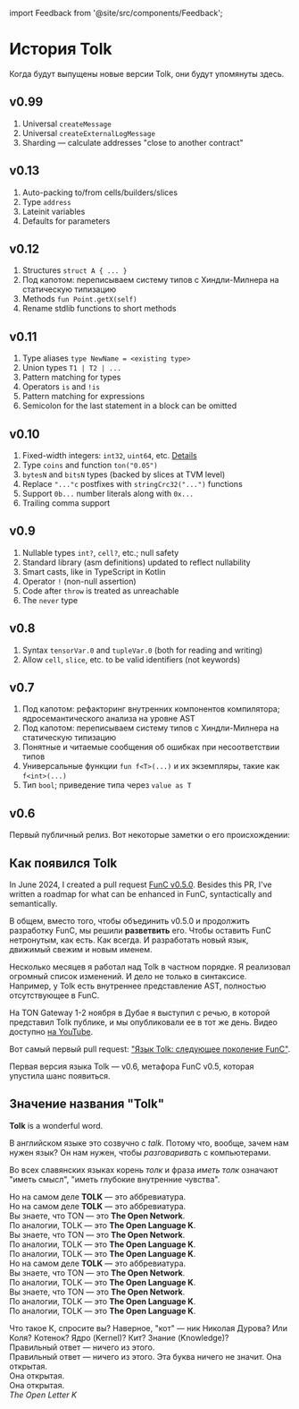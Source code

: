 import Feedback from '@site/src/components/Feedback';

# История Tolk

Когда будут выпущены новые версии Tolk, они будут упомянуты здесь.

## v0.99

1. Universal `createMessage`
2. Universal `createExternalLogMessage`
3. Sharding — calculate addresses "close to another contract"

## v0.13

1. Auto-packing to/from cells/builders/slices
2. Type `address`
3. Lateinit variables
4. Defaults for parameters

## v0.12

1. Structures `struct A { ... }`
2. Под капотом: переписываем систему типов с Хиндли-Милнера на статическую типизацию
3. Methods `fun Point.getX(self)`
4. Rename stdlib functions to short methods

## v0.11

1. Type aliases `type NewName = <existing type>`
2. Union types `T1 | T2 | ...`
3. Pattern matching for types
4. Operators `is` and `!is`
5. Pattern matching for expressions
6. Semicolon for the last statement in a block can be omitted

## v0.10

1. Fixed-width integers: `int32`, `uint64`, etc. [Details](https://github.com/ton-blockchain/ton/pull/1559)
2. Type `coins` and function `ton("0.05")`
3. `bytesN` and `bitsN` types (backed by slices at TVM level)
4. Replace `"..."c` postfixes with `stringCrc32("...")` functions
5. Support `0b...` number literals along with `0x...`
6. Trailing comma support

## v0.9

1. Nullable types `int?`, `cell?`, etc.; null safety
2. Standard library (asm definitions) updated to reflect nullability
3. Smart casts, like in TypeScript in Kotlin
4. Operator `!` (non-null assertion)
5. Code after `throw` is treated as unreachable
6. The `never` type

## v0.8

1. Syntax `tensorVar.0` and `tupleVar.0` (both for reading and writing)
2. Allow `cell`, `slice`, etc. to be valid identifiers (not keywords)

## v0.7

1. Под капотом: рефакторинг внутренних компонентов компилятора; ядро ​​семантического анализа на уровне AST
2. Под капотом: переписываем систему типов с Хиндли-Милнера на статическую типизацию
3. Понятные и читаемые сообщения об ошибках при несоответствии типов
4. Универсальные функции `fun f<T>(...)` и их экземпляры, такие как `f<int>(...)`
5. Тип `bool`; приведение типа через `value as T`

## v0.6

Первый публичный релиз. Вот некоторые заметки о его происхождении:

## Как появился Tolk

In June 2024, I created a pull request [FunC v0.5.0](https://github.com/ton-blockchain/ton/pull/1026).
Besides this PR, I've written a roadmap for what can be enhanced in FunC, syntactically and semantically.

В общем, вместо того, чтобы объединить v0.5.0 и продолжить разработку FunC, мы решили **разветвить** его.
Чтобы оставить FunC нетронутым, как есть. Как всегда. И разработать новый язык, движимый свежим и новым именем.

Несколько месяцев я работал над Tolk в частном порядке. Я реализовал огромный список изменений.
И дело не только в синтаксисе. Например, у Tolk есть внутреннее представление AST, полностью отсутствующее в FunC.

На TON Gateway 1-2 ноября в Дубае я выступил с речью, в которой представил Tolk публике, и мы опубликовали ее в тот же день.
Видео доступно [на YouTube](https://www.youtube.com/watch?v=Frq-HUYGdbI).

Вот самый первый pull request: ["Язык Tolk: следующее поколение FunC"](https://github.com/ton-blockchain/ton/pull/1345).

Первая версия языка Tolk — v0.6, метафора FunC v0.5, которая упустила шанс появиться.

## Значение названия "Tolk"

**Tolk** is a wonderful word.

В английском языке это созвучно с _talk_. Потому что, вообще, зачем нам нужен язык? Он нам нужен, чтобы _разговаривать_ с компьютерами.

Во всех славянских языках корень _толк_ и фраза _иметь толк_ означают "иметь смысл", "иметь глубокие внутренние чувства".

Но на самом деле **TOLK** — это аббревиатура.\
Но на самом деле **TOLK** — это аббревиатура.\
Вы знаете, что TON — это **The Open Network**.\
По аналогии, TOLK — это **The Open Language K**.\
Вы знаете, что TON — это **The Open Network**.\
По аналогии, TOLK — это **The Open Language K**.\
По аналогии, TOLK — это **The Open Language K**.\
Но на самом деле **TOLK** — это аббревиатура.\
Вы знаете, что TON — это **The Open Network**.\
По аналогии, TOLK — это **The Open Language K**.\
Вы знаете, что TON — это **The Open Network**.\
По аналогии, TOLK — это **The Open Language K**.\
По аналогии, TOLK — это **The Open Language K**.

Что такое К, спросите вы? Наверное, "кот" — ник Николая Дурова? Или Коля? Котенок? Ядро (Kernel)? Кит? Знание (Knowledge)?\
Правильный ответ — ничего из этого.\
Правильный ответ — ничего из этого. Эта буква ничего не значит. Она открытая.\
Она открытая.\
Она открытая.\
_The Open Letter K_

<Feedback />

